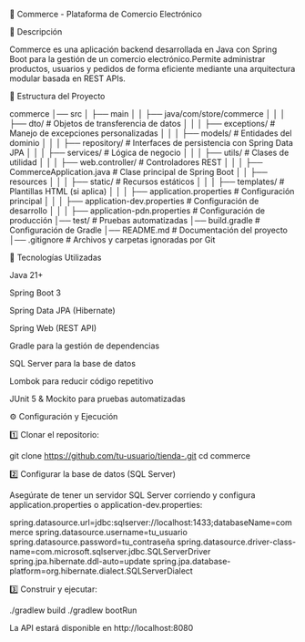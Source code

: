 🛒 Commerce - Plataforma de Comercio Electrónico

📌 Descripción

Commerce es una aplicación backend desarrollada en Java con Spring Boot para la gestión de un comercio
electrónico.Permite administrar productos, usuarios y pedidos de forma eficiente mediante una arquitectura modular
basada en REST APIs.

📂 Estructura del Proyecto

commerce
│── src
│ ├── main
│ │ ├── java/com/store/commerce
│ │ │ ├── dto/ # Objetos de transferencia de datos
│ │ │ ├── exceptions/ # Manejo de excepciones personalizadas
│ │ │ ├── models/ # Entidades del dominio
│ │ │ ├── repository/ # Interfaces de persistencia con Spring Data JPA
│ │ │ ├── services/ # Lógica de negocio
│ │ │ ├── utils/ # Clases de utilidad
│ │ │ ├── web.controller/ # Controladores REST
│ │ │ ├── CommerceApplication.java # Clase principal de Spring Boot
│ │ ├── resources
│ │ │ ├── static/ # Recursos estáticos
│ │ │ ├── templates/ # Plantillas HTML (si aplica)
│ │ │ ├── application.properties # Configuración principal
│ │ │ ├── application-dev.properties # Configuración de desarrollo
│ │ │ ├── application-pdn.properties # Configuración de producción
│── test/ # Pruebas automatizadas
│── build.gradle # Configuración de Gradle
│── README.md # Documentación del proyecto
│── .gitignore # Archivos y carpetas ignoradas por Git

🚀 Tecnologías Utilizadas

Java 21+

Spring Boot 3

Spring Data JPA (Hibernate)

Spring Web (REST API)

Gradle para la gestión de dependencias

SQL Server para la base de datos

Lombok para reducir código repetitivo

JUnit 5 & Mockito para pruebas automatizadas

⚙️ Configuración y Ejecución

1️⃣ Clonar el repositorio:

git clone https://github.com/tu-usuario/tienda-.git
cd commerce

2️⃣ Configurar la base de datos (SQL Server)

Asegúrate de tener un servidor SQL Server corriendo y configura application.properties o application-dev.properties:

spring.datasource.url=jdbc:sqlserver://localhost:1433;databaseName=commerce
spring.datasource.username=tu_usuario
spring.datasource.password=tu_contraseña
spring.datasource.driver-class-name=com.microsoft.sqlserver.jdbc.SQLServerDriver
spring.jpa.hibernate.ddl-auto=update
spring.jpa.database-platform=org.hibernate.dialect.SQLServerDialect

3️⃣ Construir y ejecutar:

./gradlew build
./gradlew bootRun

La API estará disponible en http://localhost:8080

